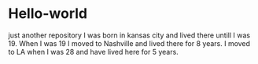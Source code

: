 # Hello-world
just another repository
I was born in kansas city and lived there untill I was 19.
When I was 19 I moved to Nashville and lived there for 8 years.
I moved to LA when I was 28 and have lived here for 5 years.

